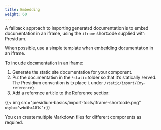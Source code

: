 ```yaml
---
title: Embedding
weight: 60
---
```


A fallback approach to importing generated documentation is to embed documentation in an iframe, using the `iframe` shortcode supplied with Presidium.

When possible, use a simple template when embedding documentation in an iframe.

To include documentation in an iframe:
1. Generate the static site documentation for your component.
2. Put the documentation in the `/static` folder so that it’s statically served. The Presidium convention is to place it under `/static/import/{my-reference}`.
3. Add a reference article to the Reference section:

{{< img src="presidium-basics/import-tools/iframe-shortcode.png" style="width:40%">}}


You can create multiple Markdown files for different components as required.
